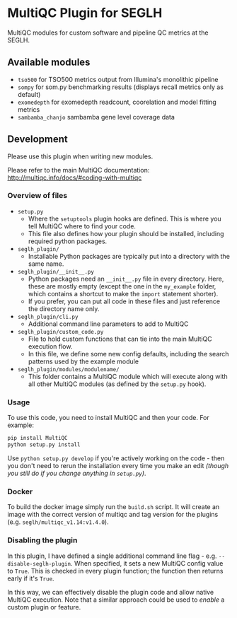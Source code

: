 # MultiQC Plugin for SEGLH
MultiQC modules for custom software and pipeline QC metrics at the SEGLH.
## Available modules

- `tso500` for TSO500 metrics output from Illumina's monolithic pipeline
- `sompy` for som.py benchmarking results (displays recall metrics only as default)
- `exomedepth` for exomedepth readcount, coorelation and model fitting metrics
- `sambamba_chanjo` sambamba gene level coverage data

## Development

Please use this plugin when writing new modules.

Please refer to the main MultiQC documentation:
http://multiqc.info/docs/#coding-with-multiqc

### Overview of files

* `setup.py`
    * Where the `setuptools` plugin hooks are defined. This is where you tell MultiQC where to find your code.
    * This file also defines how your plugin should be installed, including required python packages.
* `seglh_plugin/`
    * Installable Python packages are typically put into a directory with the same name.
* `seglh_plugin/__init__.py`
    * Python packages need an `__init__.py` file in every directory. Here, these are mostly empty (except the one in the `my_example` folder, which contains a shortcut to make the `import` statement shorter).
    * If you prefer, you can put all code in these files and just reference the directory name only.
* `seglh_plugin/cli.py`
    * Additional command line parameters to add to MultiQC
* `seglh_plugin/custom_code.py`
    * File to hold custom functions that can tie into the main MultiQC execution flow.
    * In this file, we define some new config defaults, including the search patterns used by the example module
* `seglh_plugin/modules/modulename/`
    * This folder contains a MultiQC module which will execute along with all other MultiQC modules (as defined by the `setup.py` hook).

### Usage

To use this code, you need to install MultiQC and then your code. For example:

```bash
pip install MultiQC
python setup.py install
```

Use `python setup.py develop` if you're actively working on the code - then you don't need to rerun the installation every time you make an edit _(though you still do if you change anything in `setup.py`)_.

### Docker

To build the docker image simply run the `build.sh` script. It will create an image with the correct version of multiqc and tag version for the plugins (e.g. `seglh/multiqc_v1.14:v1.4.0`).

### Disabling the plugin

In this plugin, I have defined a single additional command line flag - e.g. `--disable-seglh-plugin`. When specified, it sets a new MultiQC config value to `True`. This is checked in every plugin function; the function then returns early if it's `True`.

In this way, we can effectively disable the plugin code and allow native MultiQC execution. Note that a similar approach could be used to _enable_ a custom plugin or feature.
